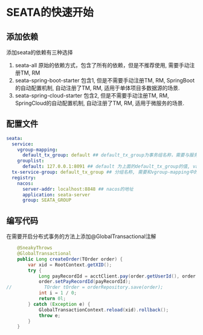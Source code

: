 # SEATA的快速开始
## 添加依赖
添加seata的依赖有三种选择
1. seata-all 
    原始的依赖方式，包含了所有的依赖，但是不推荐使用, 需要手动注册TM, RM
2. seata-spring-boot-starter
    包含1, 但是不需要手动注册TM, RM, SpringBoot的自动配置机制, 自动注册了TM, RM, 适用于单体项目多数据源的场景.
3. seata-spring-cloud-starter
    包含2, 但是不需要手动注册TM, RM, SpringCloud的自动配置机制, 自动注册了TM, RM, 适用于微服务的场景.
## 配置文件
```yaml
seata:
  service:
    vgroup-mapping:
      default_tx_group: default ## default_tx_group为事务组名称，需要与服务端配置文件中的事务组名称保持一致, default为seata-server的集群名称, 单机模式下可以随意填写, 需要在group-list中指明服务地址.
    grouplist:
      default: 127.0.0.1:8091 ## default 为上面的default_tx_group的值, value为集群的地址
  tx-service-group: default_tx_group ## 分组名称, 需要和vgroup-mapping中的default_tx_group保持一致.
  registry:
    nacos:
      server-addr: localhost:8848 ## nacos的地址
      application: seata-server
      group: SEATA_GROUP 
```
## 编写代码
在需要开启分布式事务的方法上添加@GlobalTransactional注解
```java
    @SneakyThrows
    @GlobalTransactional
    public Long createOrder(TOrder order) {
        var xid = RootContext.getXID();
        try {
            Long payRecordId = acctClient.pay(order.getUserId(), order.getAmount(), xid);
            order.setPayRecordId(payRecordId);
//            TOrder tOrder = orderRepository.save(order);
            int i = 1 / 0;
            return 0l;
        } catch (Exception e) {
            GlobalTransactionContext.reload(xid).rollback();
            throw e;
        }
    }
```